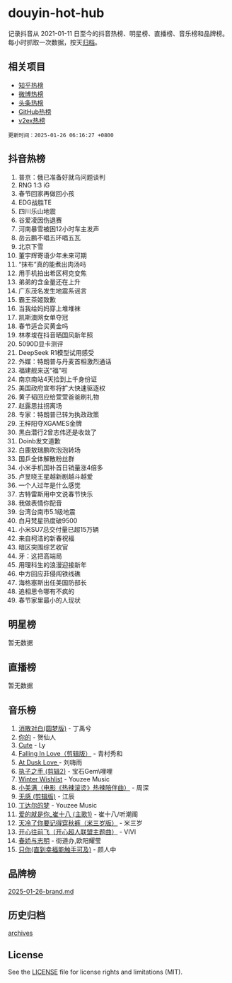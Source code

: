# douyin-hot-hub

记录抖音从 2021-01-11 日至今的抖音热榜、明星榜、直播榜、音乐榜和品牌榜。每小时抓取一次数据，按天[归档](archives)。

## 相关项目

- [知乎热榜](https://github.com/lonnyzhang423/zhihu-hot-hub)
- [微博热榜](https://github.com/lonnyzhang423/weibo-hot-hub)
- [头条热榜](https://github.com/lonnyzhang423/toutiao-hot-hub)
- [GitHub热榜](https://github.com/lonnyzhang423/github-hot-hub)
- [v2ex热榜](https://github.com/lonnyzhang423/v2ex-hot-hub)


`更新时间：2025-01-26 06:16:27 +0800`

## 抖音热榜

1. 普京：俄已准备好就乌问题谈判
1. RNG 1:3 iG
1. 春节回家再做回小孩
1. EDG战胜TE
1. 四川乐山地震
1. 谷爱凌因伤退赛
1. 河南暴雪被困12小时车主发声
1. 岳云鹏不唱五环唱五瓦
1. 北京下雪
1. 董宇辉寄语少年未来可期
1. “抹布”真的能煮出肉汤吗
1. 用手机拍出希区柯克变焦
1. 弟弟的含金量还在上升
1. 广东茂名发生地震系谣言
1. 霸王茶姬致歉
1. 当我给妈妈穿上堆堆袜
1. 凯斯澳网女单夺冠
1. 春节适合买黄金吗
1. 林孝埈在抖音晒国风新年照
1. 5090D显卡测评
1. DeepSeek R1模型试用感受
1. 外媒：特朗普与丹麦首相激烈通话
1. 福建舰来送“福”啦
1. 南京南站4天捡到上千身份证
1. 美国政府宣布将扩大快速驱逐权
1. 黄子韬回应给萱萱爸爸刷礼物
1. 赵露思拄拐离场
1. 专家：特朗普已转为执政政策
1. 王梓阳夺XGAMES金牌
1. 黑白潜行2曾志伟还是收敛了
1. Doinb发文道歉
1. 白鹿敖瑞鹏吹泡泡转场
1. 国乒全体解散粉丝群
1. 小米手机国补首日销量涨4倍多
1. 卢昱晓王星越新剧越斗越爱
1. 一个人过年是什么感觉
1. 古特雷斯用中文说春节快乐
1. 我做表情你配音
1. 台湾台南市5.1级地震
1. 白月梵星热度破9500
1. 小米SU7总交付量已超15万辆
1. 来自柯洁的新春祝福
1. 暗区突围综艺收官
1. 牙：这把高端局
1. 用理科生的浪漫迎接新年
1. 中方回应菲侵闯铁线礁
1. 海格塞斯出任美国防部长
1. 追相思令哪有不疯的
1. 春节家里最小的人现状

## 明星榜

暂无数据

## 直播榜

暂无数据

## 音乐榜

1. [消散对白(圆梦版)](https://sf5-hl-cdn-tos.douyinstatic.com/obj/tos-cn-ve-2774/og4jB5I5IizzoZVAAAzWgBMAsMDWoArfwBOiFs) - 丁禹兮
1. [你的](https://sf5-hl-cdn-tos.douyinstatic.com/obj/tos-cn-ve-2774/oYuIeKf42jB7sEV6B2upMdpYAgfrQWj0FeRegh) - 贺仙人
1. [Cute](https://sf5-hl-cdn-tos.douyinstatic.com/obj/tos-cn-ve-2774/o4IbIzHWKAAB4wsS5qMBRiiAlEBGTpQRNfFvuo) - Ly
1. [Falling In Love（剪辑版）](https://sf5-hl-cdn-tos.douyinstatic.com/obj/tos-cn-ve-2774/o8ajpA8zzgBPahbBIO8AcKGBLJezFCRd1wfP9f) - 青村秀和
1. [ At Dusk  Love ](https://sf5-hl-cdn-tos.douyinstatic.com/obj/tos-cn-ve-2774/o8CrpCf5CaYgI4ZrtQgMQAFEfuGqNnRSDQAPBc) - 刘嗨雨
1. [执子之手 (剪辑2)](https://sf5-hl-cdn-tos.douyinstatic.com/obj/tos-cn-ve-2774/oUoZLQjCc31XzqsBnBQUNgeKtYPBcgbFDwtfcu) - 宝石Gem\哩哩
1. [Winter Wishlist](https://sf5-hl-cdn-tos.douyinstatic.com/obj/tos-cn-ve-2774/oIIgUOeamCFCVAzxN6MFRLIBlLGpUqQxeeHrLE) - Youzee Music
1. [小美满（电影《热辣滚烫》热辣陪伴曲）](https://sf5-hl-cdn-tos.douyinstatic.com/obj/tos-cn-ve-2774/o0GAn2lSgfZIDUgtevCGDQYnFg4CwnrBaxbTZL) - 周深
1. [无感 (剪辑版)](https://sf5-hl-cdn-tos.douyinstatic.com/obj/tos-cn-ve-2774/o0eIsUzJBDlQaQFC5OFlgbMEZC1TFYBftOBn6p) - 江辰
1. [丁达尔的梦](https://sf5-hl-cdn-tos.douyinstatic.com/obj/tos-cn-ve-2774/oMU3WirUZBVQkAC9ccG5P2IQirziZM2RTInUY) - Youzee Music
1. [爱的就是你_崔十八 (主歌1)](https://sf5-hl-cdn-tos.douyinstatic.com/obj/tos-cn-ve-2774/oI5BO5DhFZ6UTcNCnZaOCBLtZ7WIMQGfgnXf5E) - 崔十八/听潮阁
1. [天冷了你要记得穿秋裤（米三岁版）](https://sf5-hl-cdn-tos.douyinstatic.com/obj/tos-cn-ve-2774/oQlIwVIDWiZ6BQilAorS7MA0AgCkQDvcZAdm1) - 米三岁
1. [开心往前飞（开心超人联盟主题曲）](https://sf5-hl-cdn-tos.douyinstatic.com/obj/tos-cn-ve-2774/9d8fb7c82cf1421fb93a9fe925275e0a) - VIVI
1. [春娇与志明](https://sf5-hl-cdn-tos.douyinstatic.com/obj/tos-cn-ve-2774/e530d8fceb7044b39707d7f9ff54add1) - 街道办,欧阳耀莹
1. [只你(直到幸福能触手可及)](https://sf5-hl-cdn-tos.douyinstatic.com/obj/tos-cn-ve-2774/o0lBkRDzFTeaVSUz3ZZSCBVtZ5DIMQGfgmEAuE) - 颜人中

## 品牌榜

[2025-01-26-brand.md](archives/2025-01-26-brand.md)

## 历史归档

[archives](archives)

## License

See the [LICENSE](LICENSE) file for license rights and limitations (MIT).
